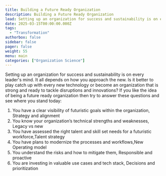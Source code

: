 ```yaml
---
title: Building a Future Ready Organization
description: Building a Future Ready Organization
lead: Setting up an organization for success and sustainability is on every leader's mind. It all depends on how you approach
date: 2025-03-15T00:00:00.000Z
tags:
  - "Transformation"
authorbox: false
sidebar: false
pager: false
weight: 55
menu: main
categories: ["Organization Science"]
---
```


Setting up an organization for success and sustainability is on every leader's mind. It all depends on how you approach the new. Is it better to play catch up with every new technology or become an organization that is strong and ready to tackle disruptions and innovations? If you like the idea of being a future ready organization then try to answer these questions and see where you stand today:

1. You have a clear visibility of futuristic goals within the organization, Strategy and alignment
2. You know your organization’s technical strengths and weaknesses, Legacy vs new
3. You have assessed the right talent and skill set needs for a futuristic workforce,Talent strategy
4. You have plans to modernize the processes and workflows,New Operating model 
5. You understand the risks and how to mitigate them, Responsible and proactive
6. You are investing in valuable use cases and tech stack, Decisions and prioritization

